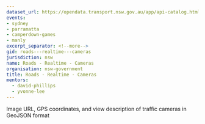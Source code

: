 ```yaml
---
dataset_url: https://opendata.transport.nsw.gov.au/app/api-catalog.html
events:
- sydney
- parramatta
- camperdown-games
- manly
excerpt_separator: <!--more-->
gid: roads---realtime---cameras
jurisdiction: nsw
name: Roads - Realtime - Cameras
organisation: nsw-government
title: Roads - Realtime - Cameras
mentors:
  - david-phillips
  - yvonne-lee
---
```


Image URL, GPS coordinates, and view description of traffic cameras in GeoJSON format
